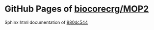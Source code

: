 GitHub Pages of [biocorecrg/MOP2](https://github.com/biocorecrg/MOP2.git)
===
Sphinx html documentation of [880dc544](https://github.com/biocorecrg/MOP2/tree/880dc544cd9e5934bda594f7e689eb615ac4a008)
